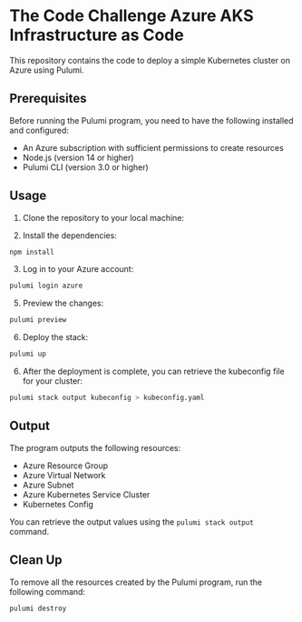 # The Code Challenge Azure AKS Infrastructure as Code

This repository contains the code to deploy a simple Kubernetes cluster on Azure using Pulumi.

## Prerequisites

Before running the Pulumi program, you need to have the following installed and configured:

- An Azure subscription with sufficient permissions to create resources
- Node.js (version 14 or higher)
- Pulumi CLI (version 3.0 or higher)

## Usage

1. Clone the repository to your local machine:

2. Install the dependencies:

```bash
npm install
```

3. Log in to your Azure account:

```bash
pulumi login azure
```

5. Preview the changes:

```bash
pulumi preview
```

6. Deploy the stack:

```bash
pulumi up
```

6. After the deployment is complete, you can retrieve the kubeconfig file for your cluster:

```bash
pulumi stack output kubeconfig > kubeconfig.yaml
```

## Output

The program outputs the following resources:

- Azure Resource Group
- Azure Virtual Network
- Azure Subnet
- Azure Kubernetes Service Cluster
- Kubernetes Config

You can retrieve the output values using the `pulumi stack output` command.

## Clean Up

To remove all the resources created by the Pulumi program, run the following command:

```bash
pulumi destroy
```
